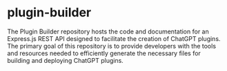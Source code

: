 # plugin-builder
The Plugin Builder repository hosts the code and documentation for an Express.js REST API designed to facilitate the creation of ChatGPT plugins. The primary goal of this repository is to provide developers with the tools and resources needed to efficiently generate the necessary files for building and deploying ChatGPT plugins.
